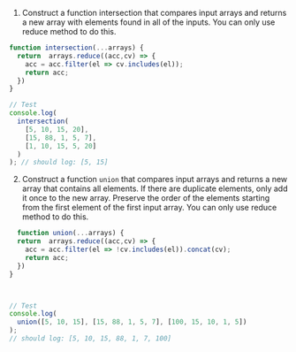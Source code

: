 1. Construct a function intersection that compares input arrays and returns a new array with elements found in all of the inputs. You can only use reduce method to do this.

```js
function intersection(...arrays) {
  return  arrays.reduce((acc,cv) => {
    acc = acc.filter(el => cv.includes(el)); 
    return acc;
  })
}

// Test
console.log(
  intersection(
    [5, 10, 15, 20],
    [15, 88, 1, 5, 7],
    [1, 10, 15, 5, 20]
  )
); // should log: [5, 15]
```

2. Construct a function `union` that compares input arrays and returns a new array that contains all elements. If there are duplicate elements, only add it once to the new array. Preserve the order of the elements starting from the first element of the first input array. You can only use reduce method to do this.

```js
  function union(...arrays) {
  return  arrays.reduce((acc,cv) => {
    acc = acc.filter(el => !cv.includes(el)).concat(cv); 
    return acc;
  })
}



// Test
console.log(
  union([5, 10, 15], [15, 88, 1, 5, 7], [100, 15, 10, 1, 5])
);
// should log: [5, 10, 15, 88, 1, 7, 100]
```
